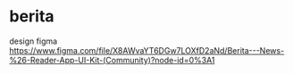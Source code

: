 # berita
design figma https://www.figma.com/file/X8AWvaYT6DGw7LOXfD2aNd/Berita---News-%26-Reader-App-UI-Kit-(Community)?node-id=0%3A1

